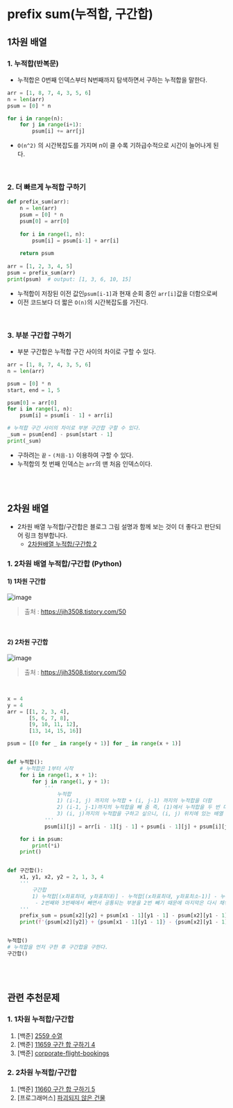 # prefix sum(누적합, 구간합)
 

## 1차원 배열
### 1. 누적합(반복문)
- 누적합은 0번째 인덱스부터 N번째까지 탐색하면서 구하는 누적합을 말한다.
```python
arr = [1, 8, 7, 4, 3, 5, 6]
n = len(arr)
psum = [0] * n

for i in range(n):
    for j in range(i+1):
        psum[i] += arr[j]
```
- `O(n^2)` 의 시간복잡도를 가지며 n이 클 수록 기하급수적으로 시간이 늘어나게 된다.

<br />

### 2. 더 빠르게 누적합 구하기
```python
def prefix_sum(arr):
    n = len(arr)
    psum = [0] * n
    psum[0] = arr[0]
    
    for i in range(1, n):
        psum[i] = psum[i-1] + arr[i]
        
    return psum
    
arr = [1, 2, 3, 4, 5]
psum = prefix_sum(arr)
print(psum)  # output: [1, 3, 6, 10, 15]
```
- 누적합이 저장된 이전 값인`psum[i-1]`과 현재 순회 중인 `arr[i]`값을 더함으로써
- 이전 코드보다 더 짧은 `O(n)`의 시간복잡도를 가진다.

<br />

### 3. 부분 구간합 구하기
- 부분 구간합은 누적합 구간 사이의 차이로 구할 수 있다. 
```python
arr = [1, 8, 7, 4, 3, 5, 6]
n = len(arr)

psum = [0] * n
start, end = 1, 5

psum[0] = arr[0]
for i in range(1, n):
    psum[i] = psum[i - 1] + arr[i]

# 누적합 구간 사이의 차이로 부분 구간합 구할 수 있다.
_sum = psum[end] - psum[start - 1]
print(_sum)
```
- 구하려는 `끝` -  `(처음-1)` 이용하여 구할 수 있다. 
- 누적합의 첫 번째 인덱스는 `arr`의 맨 처음 인덱스이다.

<br />
<br />

## 2차원 배열
- 2차원 배열 누적합/구간합은 블로그 그림 설명과 함께 보는 것이 더 좋다고 판단되어 링크 첨부합니다.
    - [2차원배열 누적합/구간합 2](https://jih3508.tistory.com/50)
### 1. 2차원 배열 누적합/구간합 (Python)
    
#### 1) 1차원 구간합
![image](https://user-images.githubusercontent.com/70880695/225345930-c7d5b4dc-87a8-47ee-8ac5-5b39cbcf24f0.png)
> 출처 : https://jih3508.tistory.com/50

<br /> 

#### 2) 2차원 구간합
![image](https://user-images.githubusercontent.com/70880695/225345636-987b6c1f-0b72-4c5c-bd15-10f0b203c420.png)
> 출처 : https://jih3508.tistory.com/50

<br />

```python
x = 4
y = 4
arr = [[1, 2, 3, 4],
       [5, 6, 7, 8],
       [9, 10, 11, 12],
       [13, 14, 15, 16]]

psum = [[0 for _ in range(y + 1)] for _ in range(x + 1)]


def 누적합():
    # 누적합은 1부터 시작
    for i in range(1, x + 1):
        for j in range(1, y + 1):
            '''
                누적합
                1) (i-1, j) 까지의 누적합 + (i, j-1) 까지의 누적합을 더함
                2) (i-1, j-1)까지의 누적합을 빼 줌 즉, (1)에서 누적합을 두 번 더하면 겹치는 부분이 있으니 빼줌
                3) (i, j)까지의 누적합을 구하고 싶으니, (i, j) 위치에 있는 배열 값을 더해줌
            '''
            psum[i][j] = arr[i - 1][j - 1] + psum[i - 1][j] + psum[i][j - 1] - psum[i - 1][j - 1]

    for i in psum:
        print(*i)
    print()


def 구간합():
    x1, y1, x2, y2 = 2, 1, 3, 4
    '''
        구간합
        1) 누적합[(x좌표최대, y좌표최대)] - 누적합[(x좌표최대, y좌표최소-1)] - 누적합[(x좌표최소-1, y좌표최대)] + 누적합[(x좌표최소-1, y좌표최소-1)]
         - 2번째와 3번째에서 빼면서 공통되는 부분을 2번 빼기 때문에 마지막은 다시 채워줌
    '''
    prefix_sum = psum[x2][y2] + psum[x1 - 1][y1 - 1] - psum[x2][y1 - 1] - psum[x1 - 1][y2]
    print(f'{psum[x2][y2]} + {psum[x1 - 1][y1 - 1]} - {psum[x2][y1 - 1]} - {psum[x1 - 1][y2]} = {prefix_sum}')


누적합()
# 누적합을 먼저 구한 후 구간합을 구한다.
구간합()

```

<br />
<br />

## 관련 추천문제
### 1. 1차원 누적합/구간합
1. [백준] [2559 수열](https://www.acmicpc.net/problem/2559)
2. [백준] [11659 구간 합 구하기 4](https://www.acmicpc.net/problem/11659)
3. [백준] [corporate-flight-bookings](https://leetcode.com/problems/corporate-flight-bookings/)


### 2. 2차원 누적합/구간합
1. [백준] [11660 구간 합 구하기 5](https://www.acmicpc.net/problem/11660) 
2. [프로그래머스] [파괴되지 않은 건물](https://programmers.co.kr/learn/courses/30/lessons/92344)

